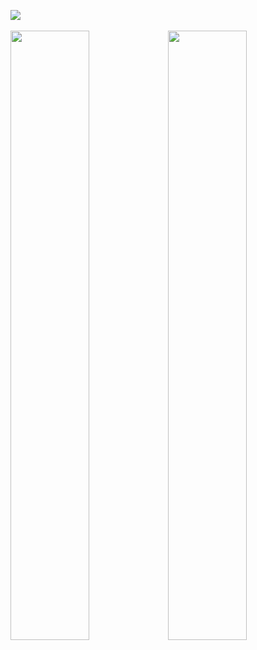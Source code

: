 [![](https://visitcount.itsvg.in/api?id=pudidev&label=G%C3%B6r%C3%BCnt%C3%BClenme&color=0&icon=5&pretty=true)](https://visitcount.itsvg.in)
<br>
<br>
<img width="50%" src="https://github-readme-streak-stats.herokuapp.com/?user=pudidev&theme=black-ice&hide_border=true&stroke=0000&background=0D1117"><img width="50%" src="https://github-readme-stats.vercel.app/api?username=pudidev&show_icons=true&count_private=true&theme=react&hide_border=true&bg_color=0D1117">
